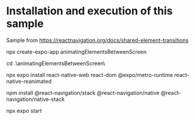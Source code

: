 # Installation and execution of this sample

Sample from https://reactnavigation.org/docs/shared-element-transitions


npx create-expo-app animatingElementsBetweenScreen

cd .\animatingElementsBetweenScreen\

npx expo install react-native-web react-dom @expo/metro-runtime react-native-reanimated

npm install @react-navigation/stack @react-navigation/native @react-navigation/native-stack

npx expo start
